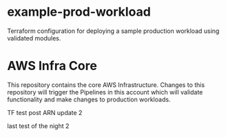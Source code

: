 # example-prod-workload
Terraform configuration for deploying a sample production workload using validated modules.
# AWS Infra Core
This repository contains the core AWS Infrastructure. Changes to this repository will trigger the Pipelines in this account which will validate functionality and make changes to production workloads.

TF test post ARN update 2

last test of the night 2